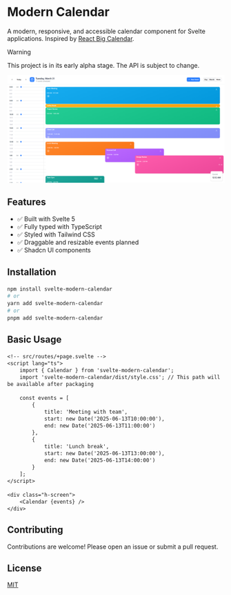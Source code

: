 # Modern Calendar

A modern, responsive, and accessible calendar component for Svelte applications. Inspired by [React Big Calendar](https://www.npmjs.com/package/react-big-calendar).

> [!WARNING]
> This project is in its early alpha stage. The API is subject to change.

![Alpha Day View](https://raw.githubusercontent.com/eduardozf/svelte-modern-calendar/main/docs/assets/alpha_day_view.png)

## Features

- ✅ Built with Svelte 5
- ✅ Fully typed with TypeScript
- ✅ Styled with Tailwind CSS
- ✅ Draggable and resizable events planned
- ✅ Shadcn UI components

## Installation

```bash
npm install svelte-modern-calendar
# or
yarn add svelte-modern-calendar
# or
pnpm add svelte-modern-calendar
```

## Basic Usage

```svelte
<!-- src/routes/+page.svelte -->
<script lang="ts">
	import { Calendar } from 'svelte-modern-calendar';
	import 'svelte-modern-calendar/dist/style.css'; // This path will be available after packaging

	const events = [
		{
			title: 'Meeting with team',
			start: new Date('2025-06-13T10:00:00'),
			end: new Date('2025-06-13T11:00:00')
		},
		{
			title: 'Lunch break',
			start: new Date('2025-06-13T13:00:00'),
			end: new Date('2025-06-13T14:00:00')
		}
	];
</script>

<div class="h-screen">
	<Calendar {events} />
</div>
```

## Contributing

Contributions are welcome! Please open an issue or submit a pull request.

## License

[MIT](LICENSE)
